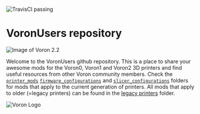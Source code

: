 ![TravisCI passing](https://travis-ci.org/VoronDesign/VoronUsers.svg?branch=master)
# VoronUsers repository


![Image of Voron 2.2](http://vorondesign.com/images/voron2.4.jpg)

Welcome to the VoronUsers github repository. This is a place to share your awesome mods for the Voron0, Voron1 and Voron2 3D printers and find useful resources from other Voron community members.
Check the [`printer_mods`](./printer_mods) [`firmware_configurations`](./firmware_configurations) and [`slicer_configurations`](./slicer_configurations) folders for mods that apply to 
the current generation of printers. All mods that apply to older (=legacy printers) can be found in the [legacy printers](./legacy_printers) folder.

![Voron Logo](http://vorondesign.com/images/voron_design_logo.png)
